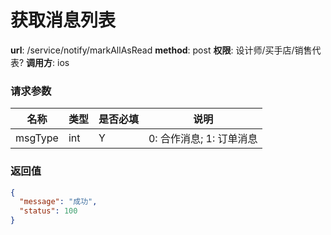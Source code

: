 获取消息列表
=======

**url**: /service/notify/markAllAsRead
**method**: post
**权限**: 设计师/买手店/销售代表?
**调用方**: ios

### 请求参数

|    名称   | 类型 | 是否必填 |           说明           |
|-----------|------|----------|--------------------------|
| msgType   | int  | Y        | 0: 合作消息; 1: 订单消息 |

### 返回值

```json
{
  "message": "成功",
  "status": 100
}
```


